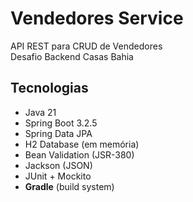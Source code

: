 # Vendedores Service

API REST para CRUD de Vendedores  
Desafio Backend Casas Bahia

## Tecnologias

- Java 21
- Spring Boot 3.2.5
- Spring Data JPA
- H2 Database (em memória)
- Bean Validation (JSR-380)
- Jackson (JSON)
- JUnit + Mockito
- **Gradle** (build system)

